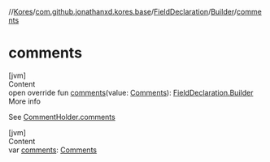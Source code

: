 //[Kores](../../../index.md)/[com.github.jonathanxd.kores.base](../../index.md)/[FieldDeclaration](../index.md)/[Builder](index.md)/[comments](comments.md)



# comments  
[jvm]  
Content  
open override fun [comments](comments.md)(value: [Comments](../../../com.github.jonathanxd.kores.base.comment/-comments/index.md)): [FieldDeclaration.Builder](index.md)  
More info  


See [CommentHolder.comments](../../../com.github.jonathanxd.kores.base.comment/-comment-holder/comments.md)

  


[jvm]  
Content  
var [comments](comments.md): [Comments](../../../com.github.jonathanxd.kores.base.comment/-comments/index.md)  



